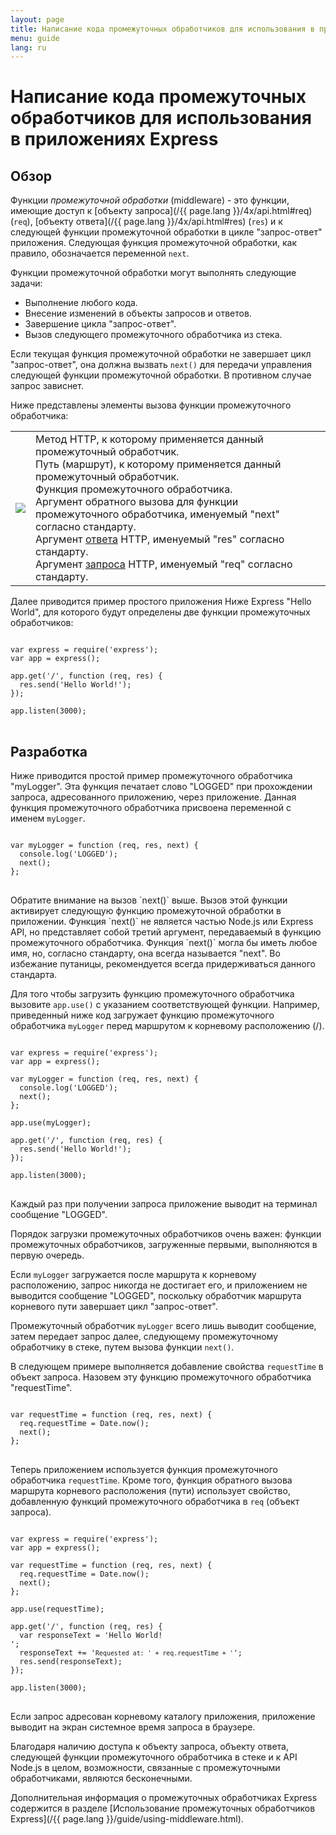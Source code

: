 ```yaml
---
layout: page
title: Написание кода промежуточных обработчиков для использования в приложениях Express
menu: guide
lang: ru
---
```


# Написание кода промежуточных обработчиков для использования в приложениях Express

<h2>Обзор</h2>

Функции _промежуточной обработки_ (middleware) - это функции, имеющие доступ к [объекту запроса](/{{ page.lang }}/4x/api.html#req) (`req`), [объекту ответа](/{{ page.lang }}/4x/api.html#res) (`res`) и к следующей функции промежуточной обработки в цикле "запрос-ответ" приложения. Следующая функция промежуточной обработки, как правило, обозначается переменной `next`.

Функции промежуточной обработки могут выполнять следующие задачи:

- Выполнение любого кода.
- Внесение изменений в объекты запросов и ответов.
- Завершение цикла "запрос-ответ".
- Вызов следующего промежуточного обработчика из стека.

Если текущая функция промежуточной обработки не завершает цикл "запрос-ответ", она должна вызвать `next()` для передачи управления следующей функции промежуточной обработки. В противном случае запрос зависнет.

Ниже представлены элементы вызова функции промежуточного обработчика:

<table id="mw-fig">
<tr><td id="mw-fig-imgcell">
<img src="/images/express-mw.png" id="mw-fig-img" />
</td>
<td class="mw-fig-callouts">
<div class="callout" id="callout1">Метод HTTP, к которому применяется данный промежуточный обработчик.</div>

<div class="callout" id="callout2">Путь (маршрут), к которому применяется данный промежуточный обработчик.</div>

<div class="callout" id="callout3">Функция промежуточного обработчика.</div>

<div class="callout" id="callout4">Аргумент обратного вызова для функции промежуточного обработчика, именуемый "next" согласно стандарту.</div>

<div class="callout" id="callout5">Аргумент <a href="../4x/api.html#res">ответа</a> HTTP, именуемый "res" согласно стандарту.</div>

<div class="callout" id="callout6">Аргумент <a href="../4x/api.html#req">запроса</a> HTTP, именуемый "req" согласно стандарту.</div>
</td></tr>
</table>

Далее приводится пример простого приложения Ниже Express "Hello World", для которого будут определены две функции промежуточных обработчиков:

<pre>
<code class="language-javascript" translate="no">
var express = require('express');
var app = express();

app.get('/', function (req, res) {
  res.send('Hello World!');
});

app.listen(3000);
</code>
</pre>

<h2>Разработка</h2>

Ниже приводится простой пример промежуточного обработчика "myLogger". Эта функция печатает слово "LOGGED" при прохождении запроса, адресованного приложению, через приложение. Данная функция промежуточного обработчика присвоена переменной с именем `myLogger`.

<pre>
<code class="language-javascript" translate="no">
var myLogger = function (req, res, next) {
  console.log('LOGGED');
  next();
};
</code>
</pre>

<div class="doc-box doc-notice" markdown="1">
Обратите внимание на вызов `next()` выше.  Вызов этой функции активирует следующую функцию промежуточной обработки в приложении.
Функция `next()` не является частью Node.js или Express API, но представляет собой третий аргумент, передаваемый в функцию промежуточного обработчика.  Функция `next()` могла бы иметь любое имя, но, согласно стандарту, она всегда называется "next". Во избежание путаницы, рекомендуется всегда придерживаться данного стандарта.
</div>

Для того чтобы загрузить функцию промежуточного обработчика вызовите `app.use()` с указанием соответствующей функции.
Например, приведенный ниже код загружает функцию промежуточного обработчика `myLogger` перед маршрутом к корневому расположению (/).

<pre>
<code class="language-javascript" translate="no">
var express = require('express');
var app = express();

var myLogger = function (req, res, next) {
  console.log('LOGGED');
  next();
};

app.use(myLogger);

app.get('/', function (req, res) {
  res.send('Hello World!');
});

app.listen(3000);
</code>
</pre>

Каждый раз при получении запроса приложение выводит на терминал сообщение "LOGGED".

Порядок загрузки промежуточных обработчиков очень важен: функции промежуточных обработчиков, загруженные первыми, выполняются в первую очередь.

Если `myLogger` загружается после маршрута к корневому расположению, запрос никогда не достигает его, и приложением не выводится сообщение "LOGGED", поскольку обработчик маршрута корневого пути завершает цикл "запрос-ответ".

Промежуточный обработчик `myLogger` всего лишь выводит сообщение, затем передает запрос далее, следующему промежуточному обработчику в стеке, путем вызова функции `next()`.

В следующем примере выполняется добавление свойства `requestTime` в объект запроса. Назовем эту функцию промежуточного обработчика "requestTime".

<pre>
<code class="language-javascript" translate="no">
var requestTime = function (req, res, next) {
  req.requestTime = Date.now();
  next();
};
</code>
</pre>

Теперь приложением используется функция промежуточного обработчика `requestTime`. Кроме того, функция обратного вызова маршрута корневого расположения (пути) использует свойство, добавленную функций промежуточного обработчика в `req` (объект запроса).

<pre>
<code class="language-javascript" translate="no">
var express = require('express');
var app = express();

var requestTime = function (req, res, next) {
  req.requestTime = Date.now();
  next();
};

app.use(requestTime);

app.get('/', function (req, res) {
  var responseText = 'Hello World!<br>';
  responseText += '<small>Requested at: ' + req.requestTime + '</small>';
  res.send(responseText);
});

app.listen(3000);
</code>
</pre>

Если запрос адресован корневому каталогу приложения, приложение выводит на экран системное время запроса в браузере.

Благодаря наличию доступа к объекту запроса, объекту ответа, следующей функции промежуточного обработчика в стеке и к API Node.js в целом, возможности, связанные с промежуточными обработчиками, являются бесконечными.

Дополнительная информация о промежуточных обработчиках Express содержится в разделе [Использование промежуточных обработчиков Express](/{{ page.lang }}/guide/using-middleware.html).
